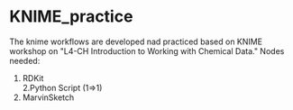 # KNIME_practice
The knime workflows are developed nad practiced based on KNIME workshop on "L4-CH Introduction to Working with Chemical Data."
Nodes needed:
1. RDKit  
2.Python Script (1⇒1)  
3. MarvinSketch  

